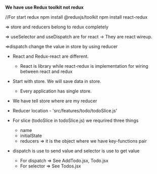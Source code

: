 **We have use Redux toolkit not redux**

//For start redux
npm install @reduxjs/toolkit
npm install react-redux

=> store and reducers belong to redux completely

=> useSelector and useDispatch are for react -> They are react wireup.


=>dispatch change the value in store by using reducer


- React and Redux-react are different. 
  - React is library while react-redux is implementation for wiring between react and redux

- Start with store. We will save data in store.
  - Every application has single store.
- We have tell store where are my reducer
- Reducer location - 'src/features/todo/todoSlice.js'
- For slice (todoSlice in todoSlice.js) we requrired three things
  - name
  - initialState
  - reducers => it is the object where we have key-functions pair
- dispatch is use to send value and selector is use to get value
  - For dispatch => See AddTodo.jsx, Todo.jsx
  - For selector => See Todos.jsx
